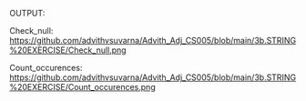 OUTPUT:

Check_null: https://github.com/advithvsuvarna/Advith_Adj_CS005/blob/main/3b.STRING%20EXERCISE/Check_null.png

Count_occurences: https://github.com/advithvsuvarna/Advith_Adj_CS005/blob/main/3b.STRING%20EXERCISE/Count_occurences.png
